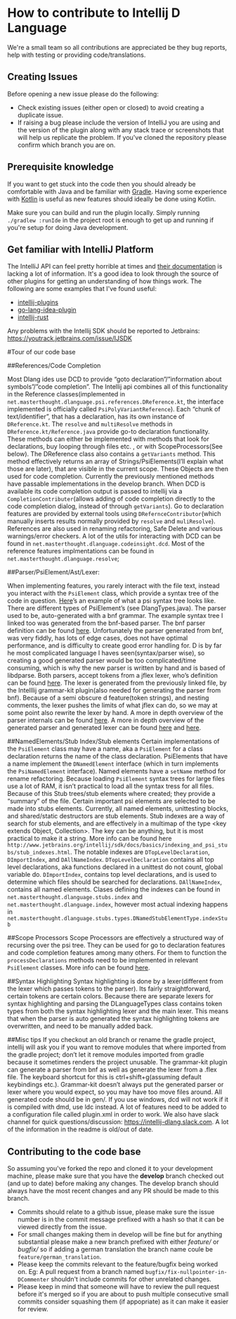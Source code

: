 How to contribute to Intellij D Language
========================================

We're a small team so all contributions are appreciated be they bug reports, help with testing or providing code/translations.

## Creating Issues

Before opening a new issue please do the following:

 - Check existing issues (either open or closed) to avoid creating a duplicate issue.
 - If raising a bug please include the version of IntelliJ you are using and the version of the plugin along with any stack trace or screenshots that will help us replicate the problem. If you've cloned the repository please confirm which branch you are on.

## Prerequisite knowledge

If you want to get stuck into the code then you should already be comfortable with Java and be familiar with [Gradle](https://gradle.org/). Having some experience with [Kotlin](https://kotlinlang.org/) is useful as new features should ideally be done using Kotlin.

Make sure you can build and run the plugin locally. Simply running `./gradlew :runIde` in the project root is enough to get up and running if you're setup for doing Java development.

## Get familiar with IntelliJ Platform

The IntelliJ API can feel pretty horrible at times and [their documentation](http://www.jetbrains.org/intellij/sdk/docs/welcome.html) is lacking a lot of information. It's a good idea to look through the source of other plugins for getting an understanding of how things work. The following are some examples that I've found useful:

 - [intellij-plugins](https://github.com/JetBrains/intellij-plugins)
 - [go-lang-idea-plugin](https://github.com/go-lang-plugin-org/go-lang-idea-plugin)
 - [intellij-rust](https://github.com/intellij-rust/intellij-rust)

Any problems with the Intellij SDK should be reported to Jetbrains: https://youtrack.jetbrains.com/issue/IJSDK

#Tour of our code base


##References/Code Completion

Most Dlang ides use DCD to provide “goto declaration”/”information about symbols”/”code completion”. The Intellij api combines all of this functionality in the Reference classes(implemented in `net.masterthought.dlanguage.psi.references.DReference.kt`, the interface implemented is officially called `PsiPolyVariantReference`). Each “chunk of text/identifier”, that has a declaration, has its own instance of `DReference.kt`. The `resolve` and `multiResolve` methods in `DReference.kt/Reference.java` provide go-to declaration functionality. These methods can either be implemented with methods that look for declarations, buy looping through files etc. , or with ScopeProcessors(See below). The DReference class also contains a `getVariants` method. This method effectively returns an array of Strings/PsiElements(I’ll explain what those are later), that are visible in the current scope. These Objects are then used for code completion. Currently the previously mentioned methods have passable implementations in the develop branch. When DCD is available its code completion output is passed to intellij via a `CompletionContributer`(allows adding of code completion directly to the code completion dialog, instead of through `getVariants`). Go to declaration features are provided by external tools using `DRefernceContributor`(which manually inserts results normally provided by `resolve` and `muliResolve`). References are also used in renaming refactoring, Safe Delete and various warnings/error checkers. A lot of the utils for interacting with DCD can be found in `net.masterthought.dlanguage.codeinsight.dcd`. Most of the reference features implmentations can be found in `net.masterthought.dlanguage.resolve`;

##Parser/PsiElement/Ast/Lexer:

When implementing features, you rarely interact with the file text, instead you interact with the `PsiElement` class, which provide a syntax tree of the code in question. [Here](https://github.com/intellij-dlanguage/intellij-dlanguage/blob/master/src/test/resources/gold/parser/expected/arrays_bounds_checking.txt)’s an example of what a psi syntax tree looks like. There are different types of PsiElement’s (see DlangTypes.java). The parser used to be, auto-generated  with a bnf grammar. The example syntax tree I linked too was generated from the bnf-based parser. The bnf parser definition can be found [here](https://github.com/intellij-dlanguage/intellij-dlanguage/blob/master/src/main/java/net/masterthought/dlanguage/grammar/DLanguage.bnf). Unfortunately the parser generated from bnf, was very fiddly, has lots of edge cases, does not have optimal performance, and is difficulty to create good error handling for. D is by far he most complicated language I haves seen(syntax/parser wise), so creating a good generated parser would be too complicated/time consuming, which is why the new parser is written by hand and is based of libdparse. Both parsers, accept tokens from a jflex lexer, who’s definition can be found [here](https://github.com/intellij-dlanguage/intellij-dlanguage/blob/master/src/main/java/net/masterthought/dlanguage/lexer/DLanguageLexer.flex). The lexer is generated from the previously linked file, by the Intelllij grammar-kit plugin(also needed for generating the parser from bnf). Because of a semi obscure d feature(token strings), and nesting comments, the lexer pushes the limits of what jflex can do, so we may at some point also rewrite the lexer by hand. A more in depth overview of the parser internals can be found [here](http://www.jetbrains.org/intellij/sdk/docs/reference_guide/custom_language_support/implementing_parser_and_psi.html). A more in depth overview of the generated parser and generated lexer can be found [here](http://www.jetbrains.org/intellij/sdk/docs/tutorials/custom_language_support/grammar_and_parser.html) and [here](http://www.jetbrains.org/intellij/sdk/docs/tutorials/custom_language_support/lexer_and_parser_definition.html).

##NamedElements/Stub Index/Stub elements
Certain implementations of the `PsiElement` class may have a name, aka a `PsiElement` for a class declaration returns the name of the class declaration. PsiElements that have a name implement the `DNamedElement` interface (which in turn implements the `PsiNamedElement` interface). Named elements have a `setName` method for rename refactoring. Because loading `PsiElement` syntax trees for large files use a lot of RAM, it isn’t practical to load all the syntax tress for all files. Because of this Stub trees/stub elements where created; they provide a “summary” of the file. Certain important psi elements are selected to be made into stubs elements. Currently, all named elements, unittesting blocks, and shared/static destructors are stub elements. Stub indexes are a way of search for stub elements, and are effectively in a multimap of the type <key extends Object, Collection<StubElement>>. The key can be anything, but it is most practical to make it a string. More info can be found here `http://www.jetbrains.org/intellij/sdk/docs/basics/indexing_and_psi_stubs/stub_indexes.html`. The notable indexes are `DTopLevelDeclaration`, `DImportIndex`, and `DAllNameIndex`. `DTopLevelDeclaration` contains all top level declarations, aka functions declared in a unittest do not count, global variable do. `DImportIndex`, contains top level declarations, and is used to determine which files should be searched for declarations. `DAllNameIndex`, contains all named elements. Clases defining the indexes can be found in `net.masterthought.dlanguage.stubs.index` and `net.masterthought.dlanguage.index`, however most actual indexing happens in `net.masterthought.dlanguage.stubs.types.DNamedStubElementType.indexStub`

##Scope Processors
Scope Processors are effectively a structured way of recursing over the psi tree. They can be used for go to declaration features and code completion features among many others. For them to function the `processDeclarations` methods need to be implemented in relevant `PsiElement` classes. More info can be found [here](http://www.jetbrains.org/intellij/sdk/docs/reference_guide/custom_language_support/references_and_resolve.html).


##Syntax Highlighting
Syntax highlighting is done by a lexer(different from the lexer which passes tokens to the parser). Its fairly straightforward, certain tokens are certain colors. Because there are separate lexers for syntax highlighting and parsing the DLanguageTypes class contains token types from both the syntax highlighting lexer and the main lexer. This means that when the parser is auto generated the syntax highlighting tokens are overwritten, and need to be manually added back. 


##Misc tips
If you checkout an old branch or rename the gradle project, intellij will ask you if you want to remove modules that where imported from the gradle project; don’t let it remove modules imported from gradle because it sometimes renders the project unusable.  The grammar-kit plugin can generate a parser from bnf as well as generate the lexer from a .flex file. The keyboard shortcut for this is ctrl+shift+g(assuming default keybindings etc.). Grammar-kit doesn’t always put the generated parser or lexer where you would expect, so you may have too move files around. All generated code should be in gen/.  If you use windows, dcd will not work if it is compiled with dmd, use ldc instead. A lot of features need to be added to a configuration file called plugin.xml in order to work. We also have slack channel for quick questions/discussion: https://intellij-dlang.slack.com. A lot of the information in the readme is old/out of date.


## Contributing to the code base

So assuming you've forked the repo and cloned it to your development machine, please make sure that you have the **develop** branch checked out (and up to date) before making any changes. The develop branch should always have the most recent changes and any PR should be made to this branch.

 - Commits should relate to a github issue, please make sure the issue number is in the commit message prefixed with a hash so that it can be viewed directly from the issue.
 - For small changes making them in develop will be fine but for anything substantial please make a new branch prefixed with either _feature/_ or _bugfix/_ so if adding a german translation the branch name coule be `feature/german_translation`.
 - Please keep the commits relevant to the feature/bugfix being worked on. Eg: A pull request from a branch named `bugfix/fix-nullpointer-in-DCommenter` shouldn't include commits for other unrelated changes.
 - Please keep in mind that someone will have to review the pull request before it's merged so if you are about to push multiple consecutive small commits consider squashing them (if appopriate) as it can make it easier for review.
 
